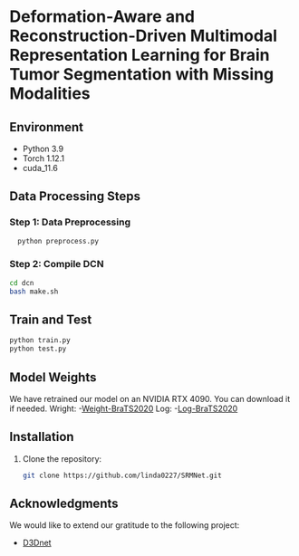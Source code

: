 # Deformation-Aware and Reconstruction-Driven Multimodal Representation Learning for Brain Tumor Segmentation with Missing Modalities


## Environment

- Python 3.9
- Torch 1.12.1
- cuda_11.6

## Data Processing Steps

### Step 1: Data Preprocessing
  ```bash
    python preprocess.py
```

### Step 2: Compile DCN
  ```bash
  cd dcn
  bash make.sh
```

## Train and Test
```bash
python train.py
python test.py
```

## Model Weights
We have retrained our model on an NVIDIA RTX 4090. You can download it if needed.
Wright: -[Weight-BraTS2020](https://drive.google.com/file/d/17sMQKkh7JBhPiNAzRe6roGhPoyZVn6-J/view?usp=drive_link)
Log: -[Log-BraTS2020](https://drive.google.com/file/d/1nxxBknNQlGd4FdZE7GYKGfYwqhcrJhDf/view?usp=drive_link)

## Installation
1. Clone the repository:
   ```bash
   git clone https://github.com/linda0227/SRMNet.git
   ```
   
   
## Acknowledgments
We would like to extend our gratitude to the following project:
- [D3Dnet](https://github.com/XinyiYing/D3Dnet)



